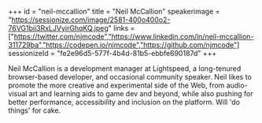 +++
id = "neil-mccallion"
title = "Neil McCallion"
speakerimage = "https://sessionize.com/image/2581-400o400o2-76VG1bii3RxLJVyirGhqKQ.jpeg"
links = ["https://twitter.com/njmcode","https://www.linkedin.com/in/neil-mccallion-311729ba","https://codepen.io/njmcode","https://github.com/njmcode"]
sessionizeId = "fe2e96d5-577f-4b4d-81b5-ebbfe690187d"
+++

Neil McCallion is a development manager at Lightspeed, a long-tenured browser-based developer, and occasional community speaker. Neil likes to promote the more creative and experimental side of the Web, from audio-visual art and learning aids to game dev and beyond, while also pushing for better performance, accessibility and inclusion on the platform. Will 'do things' for cake.